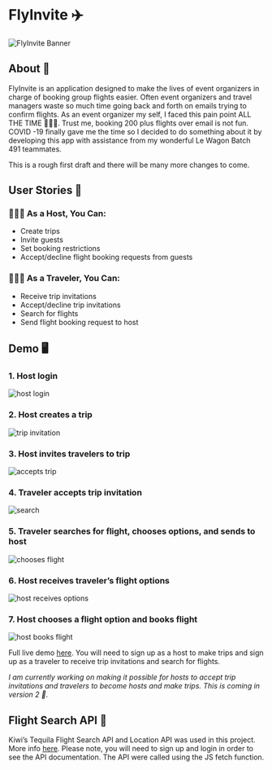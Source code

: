 # FlyInvite ✈️

![FlyInvite Banner](https://res.cloudinary.com/haus-of-mon/image/upload/v1612296980/Flyinvite_banner_m9jmco.png)


## About 📝
FlyInvite is an application designed to make the lives of event organizers in charge of booking group flights easier. Often event organizers and travel managers waste so much time going back and forth on emails trying to confirm flights.
As an event organizer my self, I faced this pain point ALL THE TIME 🤦🏾‍♂️.  Trust me, booking 200 plus flights over email is not fun. COVID -19 finally gave me the time so I decided to do something about it by developing this app with assistance from my wonderful Le Wagon Batch 491 teammates.

This is a rough first draft and there will be many more changes to come. 

## User Stories 📖

### 👨🏾‍🏫 As a Host, You Can: 
- Create trips
- Invite guests
- Set booking restrictions
- Accept/decline flight booking requests from guests  


### 👩🏼‍🚀 As a Traveler, You Can: 
- Receive trip invitations
- Accept/decline trip invitations
- Search for flights
- Send flight booking request to host 


## Demo 🖥
### 1. Host login
![host login](https://res.cloudinary.com/haus-of-mon/image/upload/v1612300153/1._Host_Login_oy8of3.gif)

### 2. Host creates a trip
![trip invitation](https://res.cloudinary.com/haus-of-mon/image/upload/v1612332627/2.a_xxpvdk.gif)

### 3. Host invites travelers to trip
![accepts trip](https://res.cloudinary.com/haus-of-mon/image/upload/v1612333281/3.Host_sends_invitations.gif)

### 4. Traveler accepts trip invitation
![search](https://res.cloudinary.com/haus-of-mon/image/upload/v1612333625/4.Traveler_accepts_invitations_firjbx.gif)

### 5. Traveler searches for flight, chooses options, and sends to host
![chooses flight](https://res.cloudinary.com/haus-of-mon/image/upload/v1612333860/5.Traveler_searches_flights_ba1fmq.gif)

### 6. Host receives traveler’s flight options 
![host receives options](https://res.cloudinary.com/haus-of-mon/image/upload/v1612334130/6.Host_gets_flight_request_cnrexo.gif)

### 7. Host chooses a flight option and books flight 
![host books flight](https://res.cloudinary.com/haus-of-mon/image/upload/v1612334125/7.Host_books_flight_wzqfeb.gif)

Full live demo [here](http://www.flyinvite.co/). You will need to sign up as a host to make trips and sign up as a traveler to receive trip invitations and search for flights. 

*I am currently working on making it possible for hosts to accept trip invitations and travelers to become hosts and make trips. This is coming in version 2 🦾.*

## Flight Search API 🔎
Kiwi’s Tequila Flight Search API and Location API  was used in this project. More info [here](https://partners.kiwi.com/our-solutions/tequila/). Please note, you will need to sign up and login in order to see the API documentation. The API were called using the JS fetch function.
